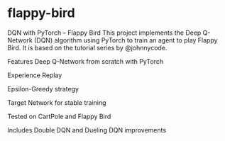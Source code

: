 # flappy-bird
DQN with PyTorch – Flappy Bird
This project implements the Deep Q-Network (DQN) algorithm using PyTorch to train an agent to play Flappy Bird. It is based on the tutorial series by @johnnycode.

Features
Deep Q-Network from scratch with PyTorch

Experience Replay

Epsilon-Greedy strategy

Target Network for stable training

Tested on CartPole and Flappy Bird

Includes Double DQN and Dueling DQN improvements
